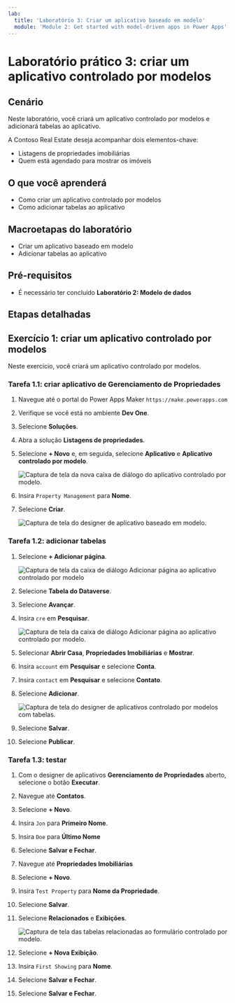 ```yaml
---
lab:
  title: 'Laboratório 3: Criar um aplicativo baseado em modelo'
  module: 'Module 2: Get started with model-driven apps in Power Apps'
---
```


# Laboratório prático 3: criar um aplicativo controlado por modelos

## Cenário

Neste laboratório, você criará um aplicativo controlado por modelos e adicionará tabelas ao aplicativo.

A Contoso Real Estate deseja acompanhar dois elementos-chave:

- Listagens de propriedades imobiliárias
- Quem está agendado para mostrar os imóveis

## O que você aprenderá

- Como criar um aplicativo controlado por modelos
- Como adicionar tabelas ao aplicativo

## Macroetapas do laboratório

- Criar um aplicativo baseado em modelo
- Adicionar tabelas ao aplicativo
  
## Pré-requisitos

- É necessário ter concluído **Laboratório 2: Modelo de dados**


## Etapas detalhadas

## Exercício 1: criar um aplicativo controlado por modelos

Neste exercício, você criará um aplicativo controlado por modelos.

### Tarefa 1.1: criar aplicativo de Gerenciamento de Propriedades

1. Navegue até o portal do Power Apps Maker `https://make.powerapps.com`

1. Verifique se você está no ambiente **Dev One**.

1. Selecione **Soluções**.

1. Abra a solução **Listagens de propriedades**.

1. Selecione **+ Novo** e, em seguida, selecione **Aplicativo** e **Aplicativo controlado por modelo**.

    ![Captura de tela da nova caixa de diálogo do aplicativo controlado por modelo.](../media/new-mda.png)

1. Insira `Property Management` para **Nome**.

1. Selecione **Criar**.

    ![Captura de tela do designer de aplicativo baseado em modelo.](../media/mda-designer.png)


### Tarefa 1.2: adicionar tabelas

1. Selecione **+ Adicionar página**.

    ![Captura de tela da caixa de diálogo Adicionar página ao aplicativo controlado por modelo](../media/mda-new-page.png)

1. Selecione **Tabela do Dataverse**.

1. Selecione **Avançar**.

1. Insira `cre` em **Pesquisar**.

    ![Captura de tela da caixa de diálogo Adicionar página ao aplicativo controlado por modelo.](../media/mda-add-tables.png)

1. Selecionar **Abrir Casa**, **Propriedades Imobiliárias** e **Mostrar**.

1. Insira `account` em **Pesquisar** e selecione **Conta**.

1. Insira `contact` em **Pesquisar** e selecione **Contato**.

1. Selecione **Adicionar**.

    ![Captura de tela do designer de aplicativos controlado por modelos com tabelas.](../media/mda-designer-with-tables.png)

1. Selecione **Salvar**.

1. Selecione **Publicar**.


### Tarefa 1.3: testar

1. Com o designer de aplicativos **Gerenciamento de Propriedades** aberto, selecione o botão **Executar**.

1. Navegue até **Contatos**.

1. Selecione **+ Novo**.

1. Insira `Jon` para **Primeiro Nome**.

1. Insira `Doe` para **Último Nome**

1. Selecione **Salvar e Fechar**.

1. Navegue até **Propriedades Imobiliárias**

1. Selecione **+ Novo**.

1. Insira `Test Property` para **Nome da Propriedade**.

1. Selecione **Salvar**.

1. Selecione **Relacionados** e **Exibições**.

    ![Captura de tela das tabelas relacionadas ao formulário controlado por modelo.](../media/mda-related-records.png)

1. Selecione **+ Nova Exibição**.

1. Insira `First Showing` para **Nome**.

1. Selecione **Salvar e Fechar**.

1. Selecione **Salvar e Fechar**.

